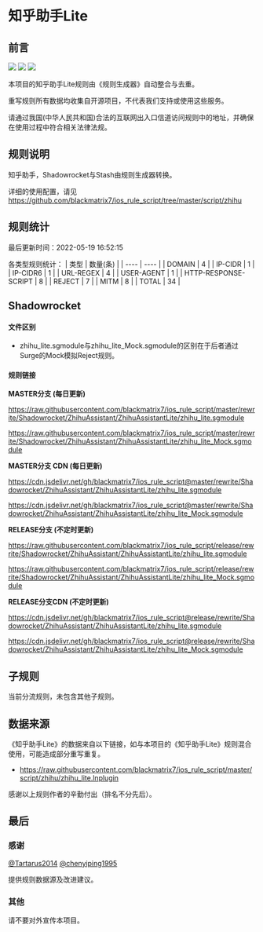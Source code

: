 # 知乎助手Lite

## 前言

![](https://shields.io/badge/-移除重复规则-ff69b4) ![](https://shields.io/badge/-MITM--HOSTNAME合并-brightgreen) ![](https://shields.io/badge/-正则推导HOSTNAME-033da7) 

本项目的知乎助手Lite规则由《规则生成器》自动整合与去重。

重写规则所有数据均收集自开源项目，不代表我们支持或使用这些服务。

请通过我国(中华人民共和国)合法的互联网出入口信道访问规则中的地址，并确保在使用过程中符合相关法律法规。
## 规则说明
知乎助手，Shadowrocket与Stash由规则生成器转换。

详细的使用配置，请见 https://github.com/blackmatrix7/ios_rule_script/tree/master/script/zhihu

## 规则统计

最后更新时间：2022-05-19 16:52:15

各类型规则统计：
| 类型 | 数量(条)  | 
| ---- | ----  |
| DOMAIN | 4  | 
| IP-CIDR | 1  | 
| IP-CIDR6 | 1  | 
| URL-REGEX | 4  | 
| USER-AGENT | 1  | 
| HTTP-RESPONSE-SCRIPT | 8  | 
| REJECT | 7  | 
| MITM | 8  | 
| TOTAL | 34  | 


## Shadowrocket 

#### 文件区别
- zhihu_lite.sgmodule与zhihu_lite_Mock.sgmodule的区别在于后者通过Surge的Mock模拟Reject规则。

#### 规则链接
**MASTER分支 (每日更新)**

https://raw.githubusercontent.com/blackmatrix7/ios_rule_script/master/rewrite/Shadowrocket/ZhihuAssistant/ZhihuAssistantLite/zhihu_lite.sgmodule

https://raw.githubusercontent.com/blackmatrix7/ios_rule_script/master/rewrite/Shadowrocket/ZhihuAssistant/ZhihuAssistantLite/zhihu_lite_Mock.sgmodule

**MASTER分支 CDN (每日更新)**

https://cdn.jsdelivr.net/gh/blackmatrix7/ios_rule_script@master/rewrite/Shadowrocket/ZhihuAssistant/ZhihuAssistantLite/zhihu_lite.sgmodule

https://cdn.jsdelivr.net/gh/blackmatrix7/ios_rule_script@master/rewrite/Shadowrocket/ZhihuAssistant/ZhihuAssistantLite/zhihu_lite_Mock.sgmodule

**RELEASE分支 (不定时更新)**

https://raw.githubusercontent.com/blackmatrix7/ios_rule_script/release/rewrite/Shadowrocket/ZhihuAssistant/ZhihuAssistantLite/zhihu_lite.sgmodule

https://raw.githubusercontent.com/blackmatrix7/ios_rule_script/release/rewrite/Shadowrocket/ZhihuAssistant/ZhihuAssistantLite/zhihu_lite_Mock.sgmodule

**RELEASE分支CDN (不定时更新)**

https://cdn.jsdelivr.net/gh/blackmatrix7/ios_rule_script@release/rewrite/Shadowrocket/ZhihuAssistant/ZhihuAssistantLite/zhihu_lite.sgmodule

https://cdn.jsdelivr.net/gh/blackmatrix7/ios_rule_script@release/rewrite/Shadowrocket/ZhihuAssistant/ZhihuAssistantLite/zhihu_lite_Mock.sgmodule

## 子规则

当前分流规则，未包含其他子规则。


## 数据来源

《知乎助手Lite》的数据来自以下链接，如与本项目的《知乎助手Lite》规则混合使用，可能造成部分重写重复。

- https://raw.githubusercontent.com/blackmatrix7/ios_rule_script/master/script/zhihu/zhihu_lite.lnplugin


感谢以上规则作者的辛勤付出（排名不分先后）。

## 最后

### 感谢

[@Tartarus2014](https://github.com/Tartarus2014)  [@chenyiping1995](https://github.com/chenyiping1995) 

提供规则数据源及改进建议。

### 其他

请不要对外宣传本项目。